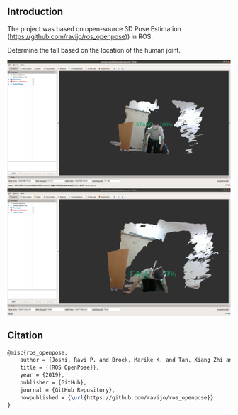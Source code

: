 ## Introduction
The project was based on open-source 3D Pose Estimation (https://github.com/ravijo/ros_openpose)) in ROS.

Determine the fall based on the location of the human joint.

![image](./img/stand.png)
![image](./img/fall.png)

## Citation
```tex
@misc{ros_openpose,
    author = {Joshi, Ravi P. and Broek, Marike K. and Tan, Xiang Zhi and Choi, Andrew and Luo, Rui},
    title = {{ROS OpenPose}},
    year = {2019},
    publisher = {GitHub},
    journal = {GitHub Repository},
    howpublished = {\url{https://github.com/ravijo/ros_openpose}}
}
```
